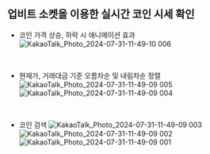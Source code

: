 ## 업비트 소켓을 이용한 실시간 코인 시세 확인

- 코인 가격 상승, 하락 시 애니메이션 효과
![KakaoTalk_Photo_2024-07-31-11-49-10 006](https://github.com/user-attachments/assets/26287573-265e-4934-83bd-884e2704edb5)

<br>

- 현재가, 거래대금 기준 오름차순 및 내림차순 정렬
![KakaoTalk_Photo_2024-07-31-11-49-09 005](https://github.com/user-attachments/assets/1fc14de2-20b6-42a7-b15b-7eb6f4abe3f9)
![KakaoTalk_Photo_2024-07-31-11-49-09 004](https://github.com/user-attachments/assets/f46dc0f5-2c89-4261-9dff-d5999dedac51)


<br>

- 코인 검색
![KakaoTalk_Photo_2024-07-31-11-49-09 003](https://github.com/user-attachments/assets/ebd2eea8-2786-4050-a380-6545f19f1391)
![KakaoTalk_Photo_2024-07-31-11-49-09 002](https://github.com/user-attachments/assets/d0b9baac-64cc-4319-b3de-70741cacfc3a)
![KakaoTalk_Photo_2024-07-31-11-49-09 001](https://github.com/user-attachments/assets/1f556b19-a8f5-47c8-890f-dae31b9e8a7e)


<br>


